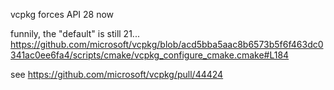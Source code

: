 vcpkg forces API 28 now

funnily, the "default" is still 21...
https://github.com/microsoft/vcpkg/blob/acd5bba5aac8b6573b5f6f463dc0341ac0ee6fa4/scripts/cmake/vcpkg_configure_cmake.cmake#L184

see https://github.com/microsoft/vcpkg/pull/44424
